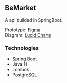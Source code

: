 ## BeMarket
A api builded in SpringBoot.

Prototype: [Figma](https://www.figma.com/file/Clu9nP4co9FHm1MHIBURti/Be-Market?node-id=0%3A1&t=GtVTJnlYGe8XJItP-3)
<br>
Diagram: [Lucid Charts](https://lucid.app/lucidchart/01b0924a-40ce-4a2f-9a70-3ad5657459ee/edit?invitationId=inv_81694f5c-ba68-4e57-89e6-703e23fc5a99&page=0_0#)
<br>

### Technologies
- Spring Boot
- Java 11
- Lombok
- PostgreSQL 
